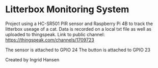 # Litterbox Monitoring System

Project using a HC-SR501 PIR sensor and Raspberry Pi 4B to track the litterbox useage of a cat.
Data is recorded on a local txt file as well as uploaded to thingspeak. Link to public channel: https://thingspeak.com/channels/1709723

The sensor is attached to GPIO 24
The button is attached to GPIO 23

Created by Ingrid Hansen
